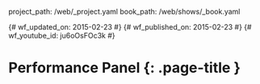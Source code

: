 project_path: /web/_project.yaml book_path: /web/shows/_book.yaml

{# wf_updated_on: 2015-02-23 #} {# wf_published_on: 2015-02-23 #} {# wf_youtube_id: ju6oOsFOc3k #}

# Performance Panel {: .page-title }

<div class="video-wrapper">
  <iframe class="devsite-embedded-youtube-video" data-video-id="ju6oOsFOc3k"
          data-autohide="1" data-showinfo="0" frameborder="0" allowfullscreen>
  </iframe>
</div>
